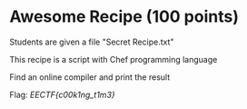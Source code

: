 # Awesome Recipe (100 points)

Students are given a file "Secret Recipe.txt"

This recipe is a script with Chef programming language

Find an online compiler and print the result

Flag: *EECTF{c00k1ng_t1m3}*

